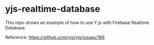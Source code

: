# yjs-realtime-database

This repo shows an example of how to use Y.js with Firebase Realtime Database.

Reference: https://github.com/yjs/yjs/issues/189
